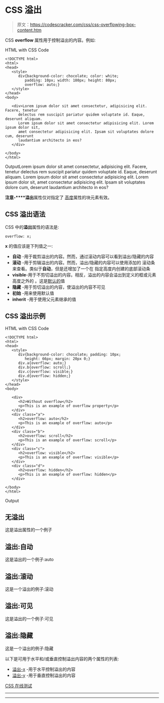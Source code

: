 # CSS 溢出

> 原文：<https://codescracker.com/css/css-overflowing-box-content.htm>

CSS **overflow** 属性用于控制溢出的内容。例如:

HTML with CSS Code

```
<!DOCTYPE html>
<html>
<head>
   <style>
      div{background-color: chocolate; color: white;
         padding: 10px; width: 180px; height: 80px;
         overflow: auto;}
   </style>
</head>
<body>

   <div>Lorem ipsum dolor sit amet consectetur, adipisicing elit. Facere, tenetur 
      delectus rem suscipit pariatur quidem voluptate id. Eaque, deserunt aliquam.
      Lorem ipsum dolor sit amet consectetur adipisicing elit. Lorem ipsum dolor sit,
      amet consectetur adipisicing elit. Ipsam sit voluptates dolore cum, deserunt
      laudantium architecto in eos?
   </div>

</body>
</html>
```

OutputLorem ipsum dolor sit amet consectetur, adipisicing elit. Facere, tenetur delectus rem suscipit pariatur quidem voluptate id. Eaque, deserunt aliquam. Lorem ipsum dolor sit amet consectetur adipisicing elit. Lorem ipsum dolor sit, amet consectetur adipisicing elit. Ipsam sit voluptates dolore cum, deserunt laudantium architecto in eos?

**注意-****溢出**属性仅对指定了 [高度](/css/css-height.htm)属性的块元素有效。

## CSS 溢出语法

CSS 中的**溢出**属性的语法是:

```
overflow: x;
```

**x** 的值应该是下列值之一:

*   **自动** -用于裁剪溢出的内容。然而，通过滚动内容可以看到溢出/隐藏的内容
*   **滚动** -用于剪辑溢出的内容。然而，溢出/隐藏的内容可以使用添加的 滚动条来查看。类似于**自动**，但是还增加了一个在 指定高度内创建的底部滚动条
*   **visible**-用于不剪切溢出的内容。相反，溢出的内容会溢出到定义的框或元素高度之外的 。这是<u>默认的</u>值
*   **隐藏** -用于剪切溢出的内容，使溢出的内容不可见
*   **初始** -用来使用默认值
*   **inherit** -用于使用父元素继承的值

## CSS 溢出示例

HTML with CSS Code

```
<!DOCTYPE html>
<html>
<head>
   <style>
      div{background-color: chocolate; padding: 10px;
         height: 66px; margin: 20px 0;}
      div.a{overflow: auto;}
      div.b{overflow: scroll;}
      div.c{overflow: visible;}
      div.d{overflow: hidden;}
   </style>
</head>
<body>

   <div>
      <h2>Without overflow</h2>
      <p>This is an example of overflow property</p>
   </div>
   <div class="a">
      <h2>overflow: auto</h2>
      <p>This is an example of overflow: auto</p>
   </div>
   <div class="b">
      <h2>overflow: scroll</h2>
      <p>This is an example of overflow: scroll</p>
   </div>
   <div class="c">
      <h2>overflow: visible</h2>
      <p>This is an example of overflow: visible</p>
   </div>
   <div class="d">
      <h2>overflow: hidden</h2>
      <p>This is an example of overflow: hidden</p>
   </div>

</body>
</html>
```

Output

## 无溢出

这是溢出属性的一个例子

## 溢出:自动

这是溢出的一个例子:auto

## 溢出:滚动

这是一个溢出的例子:滚动

## 溢出:可见

这是溢出的一个例子:可见

## 溢出:隐藏

这是一个溢出的例子:隐藏

以下是可用于水平和/或垂直控制溢出内容的两个属性的列表:

*   [溢出-x](/css/css-overflow-x.htm) -用于水平控制溢出的内容
*   [溢出-y](/css/css-overflow-y.htm) -用于垂直控制溢出的内容

[CSS 在线测试](/exam/showtest.php?subid=5)

* * *

* * *
